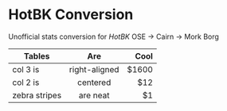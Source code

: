 # HotBK Conversion

Unofficial stats conversion for _HotBK_
OSE -> Cairn -> Mork Borg

| Tables        | Are           | Cool  |
| ------------- |:-------------:| -----:|
| col 3 is      | right-aligned | $1600 |
| col 2 is      | centered      |   $12 |
| zebra stripes | are neat      |    $1 |
